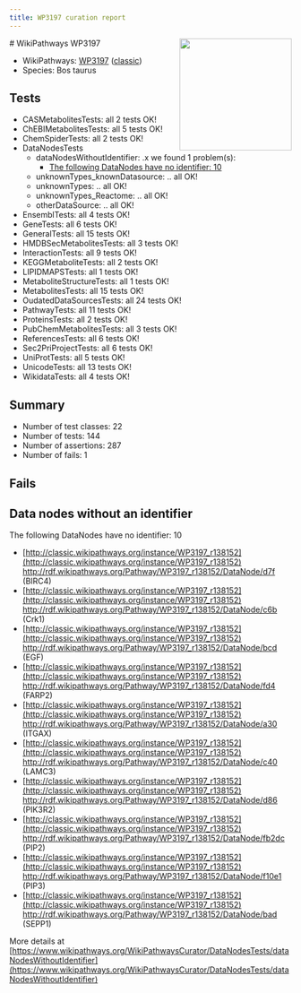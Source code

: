 ```yaml
---
title: WP3197 curation report
---
```


<img style="float: right; width: 200px" src="https://upload.wikimedia.org/wikipedia/commons/thumb/8/83/Wplogo_with_text_500.png/640px-Wplogo_with_text_500.png" />
# WikiPathways WP3197

* WikiPathways: [WP3197](https://wikipathways.org/pathways/WP3197) ([classic](https://classic.wikipathways.org/instance/WP3197))
* Species: Bos taurus
## Tests
* CASMetabolitesTests: all 2 tests OK!
* ChEBIMetabolitesTests: all 5 tests OK!
* ChemSpiderTests: all 2 tests OK!
* DataNodesTests
    * dataNodesWithoutIdentifier: .x we found 1 problem(s):
        * [The following DataNodes have no identifier: 10](#8792c490)
    * unknownTypes_knownDatasource: .. all OK!
    * unknownTypes: .. all OK!
    * unknownTypes_Reactome: .. all OK!
    * otherDataSource: .. all OK!
* EnsemblTests: all 4 tests OK!
* GeneTests: all 6 tests OK!
* GeneralTests: all 15 tests OK!
* HMDBSecMetabolitesTests: all 3 tests OK!
* InteractionTests: all 9 tests OK!
* KEGGMetaboliteTests: all 2 tests OK!
* LIPIDMAPSTests: all 1 tests OK!
* MetaboliteStructureTests: all 1 tests OK!
* MetabolitesTests: all 15 tests OK!
* OudatedDataSourcesTests: all 24 tests OK!
* PathwayTests: all 11 tests OK!
* ProteinsTests: all 2 tests OK!
* PubChemMetabolitesTests: all 3 tests OK!
* ReferencesTests: all 6 tests OK!
* Sec2PriProjectTests: all 6 tests OK!
* UniProtTests: all 5 tests OK!
* UnicodeTests: all 13 tests OK!
* WikidataTests: all 4 tests OK!


## Summary

* Number of test classes: 22
* Number of tests: 144
* Number of assertions: 287
* Number of fails: 1

## Fails

<a name="8792c490" />

## Data nodes without an identifier

The following DataNodes have no identifier: 10

* [http://classic.wikipathways.org/instance/WP3197_r138152](http://classic.wikipathways.org/instance/WP3197_r138152) http://rdf.wikipathways.org/Pathway/WP3197_r138152/DataNode/d7f (BIRC4)
* [http://classic.wikipathways.org/instance/WP3197_r138152](http://classic.wikipathways.org/instance/WP3197_r138152) http://rdf.wikipathways.org/Pathway/WP3197_r138152/DataNode/c6b (Crk1)
* [http://classic.wikipathways.org/instance/WP3197_r138152](http://classic.wikipathways.org/instance/WP3197_r138152) http://rdf.wikipathways.org/Pathway/WP3197_r138152/DataNode/bcd (EGF)
* [http://classic.wikipathways.org/instance/WP3197_r138152](http://classic.wikipathways.org/instance/WP3197_r138152) http://rdf.wikipathways.org/Pathway/WP3197_r138152/DataNode/fd4 (FARP2)
* [http://classic.wikipathways.org/instance/WP3197_r138152](http://classic.wikipathways.org/instance/WP3197_r138152) http://rdf.wikipathways.org/Pathway/WP3197_r138152/DataNode/a30 (ITGAX)
* [http://classic.wikipathways.org/instance/WP3197_r138152](http://classic.wikipathways.org/instance/WP3197_r138152) http://rdf.wikipathways.org/Pathway/WP3197_r138152/DataNode/c40 (LAMC3)
* [http://classic.wikipathways.org/instance/WP3197_r138152](http://classic.wikipathways.org/instance/WP3197_r138152) http://rdf.wikipathways.org/Pathway/WP3197_r138152/DataNode/d86 (PIK3R2)
* [http://classic.wikipathways.org/instance/WP3197_r138152](http://classic.wikipathways.org/instance/WP3197_r138152) http://rdf.wikipathways.org/Pathway/WP3197_r138152/DataNode/fb2dc (PIP2)
* [http://classic.wikipathways.org/instance/WP3197_r138152](http://classic.wikipathways.org/instance/WP3197_r138152) http://rdf.wikipathways.org/Pathway/WP3197_r138152/DataNode/f10e1 (PIP3)
* [http://classic.wikipathways.org/instance/WP3197_r138152](http://classic.wikipathways.org/instance/WP3197_r138152) http://rdf.wikipathways.org/Pathway/WP3197_r138152/DataNode/bad (SEPP1)


More details at [https://www.wikipathways.org/WikiPathwaysCurator/DataNodesTests/dataNodesWithoutIdentifier](https://www.wikipathways.org/WikiPathwaysCurator/DataNodesTests/dataNodesWithoutIdentifier)


